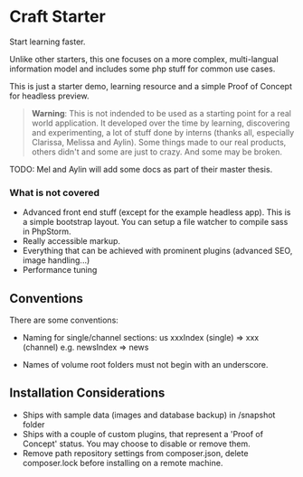 # Craft Starter

Start learning faster.

Unlike other starters, this one focuses on a more complex, multi-langual information model and includes
some php stuff for common use cases.

This is just a starter demo, learning resource and a simple Proof of Concept for headless preview.


> **Warning**: This is not indended to be used as a starting point for a real world 
> application. It developed over the time by learning, discovering and experimenting, a lot of stuff done by interns (thanks all, especially Clarissa, Melissa and Aylin).
> Some things made to our real products, others didn't and some are just to crazy. And some may be broken.

TODO: Mel and Aylin will add some docs as part of their master thesis.

### What is not covered

* Advanced front end stuff (except for the example headless app). This is a simple bootstrap layout. 
You can setup a file watcher to compile sass in PhpStorm. 
* Really accessible markup.
* Everything that can be achieved with prominent plugins (advanced SEO, image handling...)
* Performance tuning

## Conventions

There are some conventions:

* Naming for single/channel sections: us xxxIndex (single) => xxx (channel)
e.g. newsIndex => news

* Names of volume root folders must not begin with an underscore. 

## Installation Considerations

* Ships with sample data (images and database backup) in /snapshot folder
* Ships with a couple of custom plugins, that represent a 'Proof of Concept' status. 
You may choose to disable or remove them.
* Remove path repository settings from composer.json, delete composer.lock before installing on a remote machine.
